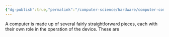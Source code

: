 ```yaml
---
{"dg-publish":true,"permalink":"/computer-science/hardware/computer-component-basics/"}
---
```


A computer is made up of several fairly straightforward pieces, each with their own role in the operation of the device. These are 

